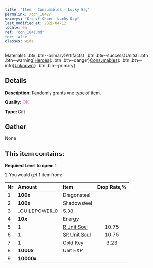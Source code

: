 ```yaml
---
title: "Item - Consumables - Lucky Bag"
permalink: /con_1842/
excerpt: "Era of Chaos  Lucky Bag"
last_modified_at: 2021-04-12
locale: en
ref: "con_1842.md"
toc: false
classes: wide
---
```

 [Materials](/Items/){: .btn .btn--primary}[Artifacts](/Items/Artifacts/){: .btn .btn--success}[Units](/Items/Units/){: .btn .btn--warning}[Heroes](/Items/Heroes/){: .btn .btn--danger}[Consumables](/Items/Consumables/){: .btn .btn--info}[Unknown](/Items/Unknown/){: .btn .btn--primary}

## Details
 **Description:** Randomly grants one type of item.

 **Quality:** <span style="color: #DA70D6">OK</span>

 **Type:** Gift

## Gather

  None

## This item contains:

 **Required Level to open:** 1

 2 You would get **1** item  from:

  | Nr | Amount |     Item    | Drop Rate,% |
  |:---|:-------|:------------|:---------:|
  | 1 |  **100x** | Dragonsteel |  | 5.38 | 
  | 2 |  **100x** | Shadowsteel |  | 7.53 | 
  | 3 | _GUILDPOWER_0 | 5.38 | 
  | 4 |  **10x** | Energy |  | 5.38 | 
  | 5 | 1 | [R Unit Soul](/Items/con_533/) | 10.75 | 
  | 6 | 1 | [SR Unit Soul](/Items/con_534/) | 10.75 | 
  | 7 | 1 | [Gold Key](/Items/con_783/) | 3.23 | 
  | 8 |  **1000x** | Unit EXP |  | 25.81 | 
  | 9 |  **10000x** | <i class="fas fa-coins"/> |  | 25.81 | 
